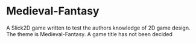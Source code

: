 Medieval-Fantasy
================

A Slick2D game written to test the authors knowledge of 2D game design. The theme is Medieval-Fantasy. A game title has not been decided